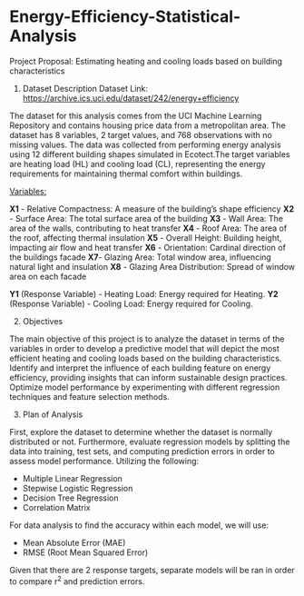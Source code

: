 # Energy-Efficiency-Statistical-Analysis

Project Proposal: Estimating heating and cooling loads based on building characteristics

1. Dataset Description
Dataset Link: https://archive.ics.uci.edu/dataset/242/energy+efficiency

The dataset for this analysis comes from the UCI Machine Learning Repository and contains housing price data from a metropolitan area. The dataset has 8 variables, 2 target values, and
768 observations with no missing values. The data was collected from performing energy analysis using 12 different building shapes simulated in Ecotect.The target variables are heating load (HL) and cooling load (CL), representing the energy requirements for maintaining thermal comfort within buildings.

<ins>Variables:</ins>

**X1** - Relative Compactness: A measure of the building’s shape efficiency
**X2** - Surface Area: The total surface area of the building
**X3** - Wall Area: The area of the walls, contributing to heat transfer
**X4** - Roof Area: The area of the roof, affecting thermal insulation
**X5** - Overall Height: Building height, impacting air flow and heat transfer
**X6** - Orientation: Cardinal direction of the buildings facade
**X7**- Glazing Area: Total window area, influencing natural light and insulation
**X8** - Glazing Area Distribution: Spread of window area on each facade

**Y1** (Response Variable) - Heating Load: Energy required for Heating.
**Y2** (Response Variable) - Cooling Load: Energy required for Cooling.

2. Objectives

The main objective of this project is to analyze the dataset in terms of the variables in order to develop a predictive model that will depict the most efficient heating and cooling loads based on the building characteristics. Identify and interpret the influence of each building feature on energy efficiency, providing insights that can inform sustainable design practices. Optimize model performance by experimenting with different regression techniques and feature selection methods.

3. Plan of Analysis

First, explore the dataset to determine whether the dataset is normally distributed or not. Furthermore, evaluate regression models by splitting the data into training, test sets, and computing prediction errors in order to assess model performance. Utilizing the following:

- Multiple Linear Regression
- Stepwise Logistic Regression
- Decision Tree Regression
- Correlation Matrix

For data analysis to find the accuracy within each model, we will use:

- Mean Absolute Error (MAE)
- RMSE (Root Mean Squared Error)

Given that there are 2 response targets, separate models will be ran in order to compare r<sup>2</sup> and prediction errors.
